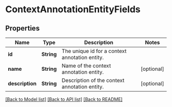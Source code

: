 # ContextAnnotationEntityFields

## Properties
Name | Type | Description | Notes
------------ | ------------- | ------------- | -------------
**id** | **String** | The unique id for a context annotation entity. | 
**name** | **String** | Name of the context annotation entity. | [optional] 
**description** | **String** | Description of the context annotation entity. | [optional] 

[[Back to Model list]](../README.md#documentation-for-models) [[Back to API list]](../README.md#documentation-for-api-endpoints) [[Back to README]](../README.md)


